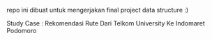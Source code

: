 repo ini dibuat untuk mengerjakan final project data structure :)

Study Case : Rekomendasi Rute Dari Telkom University Ke Indomaret Podomoro
